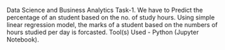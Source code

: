 Data Science and Business Analytics Task-1.
We have to Predict the percentage of an student based on the no. of study hours.
Using simple linear regression model, the marks of a student based on the numbers of hours studied per day is forcasted. 
Tool(s) Used - Python (Jupyter Notebook).
